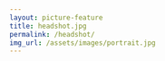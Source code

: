 ```yaml
---
layout: picture-feature
title: headshot.jpg
permalink: /headshot/
img_url: /assets/images/portrait.jpg
---
```

